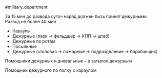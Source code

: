 #military_department 

За 15 мин до развода суточ наряд должен быть принят дежурными
Развод не более 40 мин

- Караулы
- Дежурные (парк → фельдшер → КПП → штаб)
- Дежурные по ротам
- Посыльные
- Дежурные (столовая → пожарные → подразделение → барабанщик)

Помощники дежурных и дневальные – в затылок дежурным

Помощник дежурного по полку с караулом